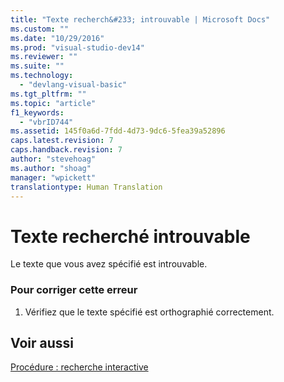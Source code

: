 ```yaml
---
title: "Texte recherch&#233; introuvable | Microsoft Docs"
ms.custom: ""
ms.date: "10/29/2016"
ms.prod: "visual-studio-dev14"
ms.reviewer: ""
ms.suite: ""
ms.technology: 
  - "devlang-visual-basic"
ms.tgt_pltfrm: ""
ms.topic: "article"
f1_keywords: 
  - "vbrID744"
ms.assetid: 145f0a6d-7fdd-4d73-9dc6-5fea39a52896
caps.latest.revision: 7
caps.handback.revision: 7
author: "stevehoag"
ms.author: "shoag"
manager: "wpickett"
translationtype: Human Translation
---
```

# Texte recherch&#233; introuvable
Le texte que vous avez spécifié est introuvable.  
  
### Pour corriger cette erreur  
  
1.  Vérifiez que le texte spécifié est orthographié correctement.  
  
## Voir aussi  
 [Procédure : recherche interactive](http://msdn.microsoft.com/fr-fr/e9fdbfab-bd59-401a-92d3-7ce1652b243c)